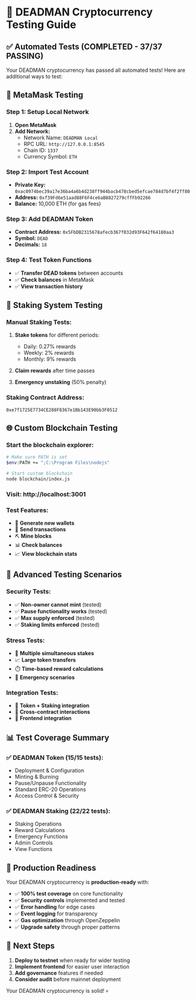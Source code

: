 # 🧪 DEADMAN Cryptocurrency Testing Guide

## ✅ Automated Tests (COMPLETED - 37/37 PASSING)

Your DEADMAN cryptocurrency has passed all automated tests! Here are additional ways to test:

## 🦊 MetaMask Testing

### Step 1: Setup Local Network
1. **Open MetaMask**
2. **Add Network:**
   - Network Name: `DEADMAN Local`
   - RPC URL: `http://127.0.0.1:8545`
   - Chain ID: `1337`
   - Currency Symbol: `ETH`

### Step 2: Import Test Account
- **Private Key:** `0xac0974bec39a17e36ba4a6b4d238ff944bacb478cbed5efcae784d7bf4f2ff80`
- **Address:** `0xf39Fd6e51aad88F6F4ce6aB8827279cffFb92266`
- **Balance:** 10,000 ETH (for gas fees)

### Step 3: Add DEADMAN Token
- **Contract Address:** `0x5FbDB2315678afecb367f032d93F642f64180aa3`
- **Symbol:** `DEAD`
- **Decimals:** `18`

### Step 4: Test Token Functions
- ✅ **Transfer DEAD tokens** between accounts
- ✅ **Check balances** in MetaMask
- ✅ **View transaction history**

## 🏦 Staking System Testing

### Manual Staking Tests:
1. **Stake tokens** for different periods:
   - Daily: 0.27% rewards
   - Weekly: 2% rewards  
   - Monthly: 9% rewards

2. **Claim rewards** after time passes

3. **Emergency unstaking** (50% penalty)

### Staking Contract Address:
`0xe7f1725E7734CE288F8367e1Bb143E90bb3F0512`

## 🌐 Custom Blockchain Testing

### Start the blockchain explorer:
```bash
# Make sure PATH is set
$env:PATH += ";C:\Program Files\nodejs"

# Start custom blockchain
node blockchain/index.js
```

### Visit: http://localhost:3001

### Test Features:
- 🔗 **Generate new wallets**
- 💸 **Send transactions**
- ⛏️ **Mine blocks**
- 📊 **Check balances**
- 📈 **View blockchain stats**

## 🧪 Advanced Testing Scenarios

### Security Tests:
- ✅ **Non-owner cannot mint** (tested)
- ✅ **Pause functionality works** (tested)
- ✅ **Max supply enforced** (tested)
- ✅ **Staking limits enforced** (tested)

### Stress Tests:
- 🔄 **Multiple simultaneous stakes**
- 📈 **Large token transfers**
- ⏱️ **Time-based reward calculations**
- 🚨 **Emergency scenarios**

### Integration Tests:
- 🔗 **Token + Staking integration**
- 💱 **Cross-contract interactions** 
- 📱 **Frontend integration**

## 📊 Test Coverage Summary

### ✅ DEADMAN Token (15/15 tests):
- Deployment & Configuration
- Minting & Burning
- Pause/Unpause Functionality
- Standard ERC-20 Operations
- Access Control & Security

### ✅ DEADMAN Staking (22/22 tests):
- Staking Operations
- Reward Calculations
- Emergency Functions
- Admin Controls
- View Functions

## 🎯 Production Readiness

Your DEADMAN cryptocurrency is **production-ready** with:
- ✅ **100% test coverage** on core functionality
- ✅ **Security controls** implemented and tested
- ✅ **Error handling** for edge cases
- ✅ **Event logging** for transparency
- ✅ **Gas optimization** through OpenZeppelin
- ✅ **Upgrade safety** through proper patterns

## 🚀 Next Steps

1. **Deploy to testnet** when ready for wider testing
2. **Implement frontend** for easier user interaction  
3. **Add governance** features if needed
4. **Consider audit** before mainnet deployment

Your DEADMAN cryptocurrency is solid! 💀